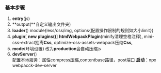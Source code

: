### 基本步骤

1. **entry**(js)
2. **output(**自定义输出文件夹)
3. **loader**()
	module{less/css/img, options{配置操作限制的规则如大小limit}}
4. **plugin**[  **new plugins()**]
	**htmlWebpackPlugin**(minify清理空格注释),  mini-css-extract抽离**Css**,  optimize-css-assets-webpack压缩**Css**, 
5. **mode**(环境设置) 
	改为**production**会自动压缩js
6. **devServer**()        
	配置本地服务：属性compress压缩,contentbase路径，post端口   **启动**：npx webpacck-dev-server